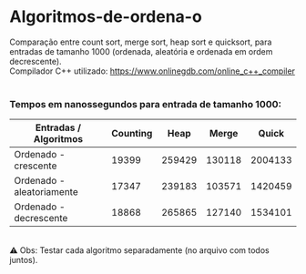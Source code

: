 # Algoritmos-de-ordena-o
Comparação entre count sort, merge sort, heap sort e quicksort, para entradas de tamanho 1000 (ordenada, aleatória e ordenada em ordem decrescente). <br>
Compilador C++ utilizado: https://www.onlinegdb.com/online_c++_compiler <br><br>

<h3>Tempos em nanossegundos para entrada de tamanho 1000:</h3>

   |   Entradas / Algoritmos   | Counting |  Heap  | Merge  |   Quick  |
   |---------------------------|----------|--------|--------|----------|
   | Ordenado - crescente      |  19399   | 259429 | 130118 |  2004133 |
   | Ordenado - aleatoriamente |  17347   | 239183 | 103571 |  1420459 |
   | Ordenado - decrescente    |  18868   | 265865 | 127140 |  1534101 |

<br>⚠ Obs: Testar cada algoritmo separadamente (no arquivo com todos juntos).
